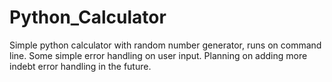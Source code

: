 # Python_Calculator
Simple python calculator with random number generator, runs on command line.
Some simple error handling on user input.
Planning on adding more indebt error handling in the future. 
